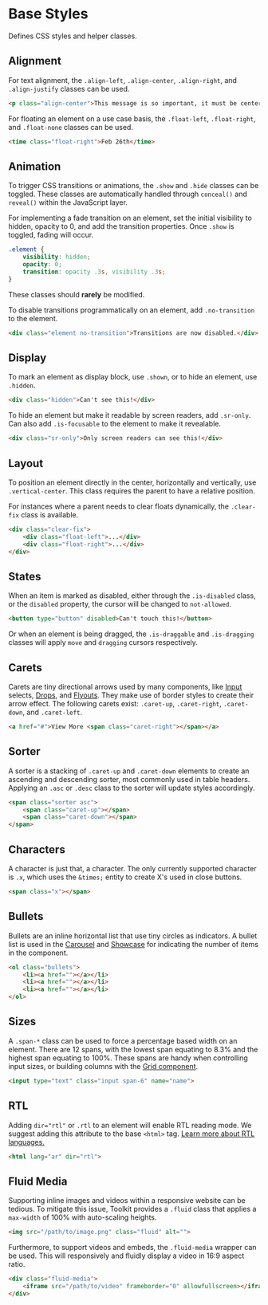 # Base Styles #

Defines CSS styles and helper classes.

## Alignment ##

For text alignment, the `.align-left`, `.align-center`, `.align-right`, and `.align-justify` classes can be used.

```html
<p class="align-center">This message is so important, it must be centered!</p>
```

For floating an element on a use case basis, the `.float-left`, `.float-right`, and `.float-none` classes can be used.

```html
<time class="float-right">Feb 26th</time>
```

## Animation ##

To trigger CSS transitions or animations, the `.show` and `.hide` classes can be toggled. These classes are automatically handled through `conceal()` and `reveal()` within the JavaScript layer.

For implementing a fade transition on an element, set the initial visibility to hidden, opacity to 0, and add the transition properties. Once `.show` is toggled, fading will occur.

```css
.element {
    visibility: hidden;
    opacity: 0;
    transition: opacity .3s, visibility .3s;
}
```

<div class="notice is-warning">
    These classes should <b>rarely</b> be modified.
</div>

To disable transitions programmatically on an element, add `.no-transition` to the element.

```html
<div class="element no-transition">Transitions are now disabled.</div>
```

## Display ##

To mark an element as display block, use `.shown`, or to hide an element, use `.hidden`.

```html
<div class="hidden">Can't see this!</div>
```

To hide an element but make it readable by screen readers, add `.sr-only`. Can also add `.is-focusable` to the element to make it revealable.

```html
<div class="sr-only">Only screen readers can see this!</div>
```

## Layout ##

To position an element directly in the center, horizontally and vertically, use `.vertical-center`. This class requires the parent to have a relative position.

For instances where a parent needs to clear floats dynamically, the `.clear-fix` class is available.

```html
<div class="clear-fix">
    <div class="float-left">...</div>
    <div class="float-right">...</div>
</div>
```

## States ##

When an item is marked as disabled, either through the `.is-disabled` class, or the `disabled` property, the cursor will be changed to `not-allowed`.

```html
<button type="button" disabled>Can't touch this!</button>
```

Or when an element is being dragged, the `.is-draggable` and `.is-dragging` classes will apply `move` and `dragging` cursors respectively.

## Carets ##

Carets are tiny directional arrows used by many components, like [Input](input.md) selects, [Drops](drop.md), and [Flyouts](flyout.md). They make use of border styles to create their arrow effect. The following carets exist: `.caret-up`, `.caret-right`, `.caret-down`, and `.caret-left`.

```html
<a href="#">View More <span class="caret-right"></span></a>
```

## Sorter ##

A sorter is a stacking of `.caret-up` and `.caret-down` elements to create an ascending and descending sorter, most commonly used in table headers. Applying an `.asc` or `.desc` class to the sorter will update styles accordingly.

```html
<span class="sorter asc">
    <span class="caret-up"></span>
    <span class="caret-down"></span>
</span>
```

## Characters ##

A character is just that, a character. The only currently supported character is `.x`, which uses the `&times;` entity to create X's used in close buttons.

```html
<span class="x"></span>
```

## Bullets ##

Bullets are an inline horizontal list that use tiny circles as indicators. A bullet list is used in the [Carousel](carousel.md) and [Showcase](showcase.md) for indicating the number of items in the component.

```html
<ol class="bullets">
    <li><a href=""></a></li>
    <li><a href=""></a></li>
    <li><a href=""></a></li>
</ol>
```

## Sizes ##

A `.span-*` class can be used to force a percentage based width on an element. There are 12 spans, with the lowest span equating to 8.3% and the highest span equating to 100%. These spans are handy when controlling input sizes, or building columns with the [Grid component](grid.md).

```html
<input type="text" class="input span-6" name="name">
```

## RTL ##

Adding `dir="rtl"` or `.rtl` to an element will enable RTL reading mode. We suggest adding this attribute to the base `<html>` tag. [Learn more about RTL languages.](../../development/rtl.md)

```html
<html lang="ar" dir="rtl">
```

## Fluid Media ##

Supporting inline images and videos within a responsive website can be tedious. To mitigate this issue, Toolkit provides a `.fluid` class that applies a `max-width` of 100% with auto-scaling heights.

```html
<img src="/path/to/image.png" class="fluid" alt="">
```

Furthermore, to support videos and embeds, the `.fluid-media` wrapper can be used. This will responsively and fluidly display a video in 16:9 aspect ratio.

```html
<div class="fluid-media">
    <iframe src="/path/to/video" frameborder="0" allowfullscreen></iframe>
</div>
```
